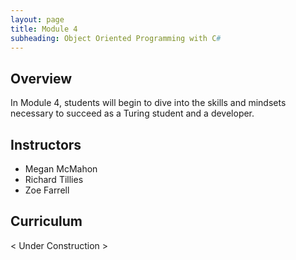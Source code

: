 ```yaml
---
layout: page
title: Module 4
subheading: Object Oriented Programming with C#
---
```


## Overview

In Module 4, students will begin to dive into the skills and mindsets necessary to succeed as a Turing student and a developer.

## Instructors

* Megan McMahon
* Richard Tillies
* Zoe Farrell

## Curriculum

< Under Construction >
<!-- 
### Week 1
* [Review](./lessons/Week1/ReviewingConcepts)

### Week 2
* Build an API: [Prep](./preparation/Week2/BuildAnAPI) &#124; [Lesson](./lessons/Week2/BuildAnAPI) &#124; [Lab](./labs/Week2/BuildAnAPI) 
-->

